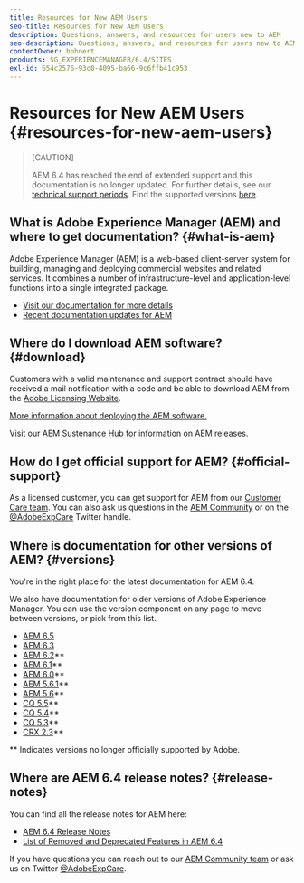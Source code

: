 ```yaml
---
title: Resources for New AEM Users
seo-title: Resources for New AEM Users
description: Questions, answers, and resources for users new to AEM
seo-description: Questions, answers, and resources for users new to AEM
contentOwner: bohnert
products: SG_EXPERIENCEMANAGER/6.4/SITES
exl-id: 654c2576-93c0-4095-ba66-9c6ffb41c953
---
```

# Resources for New AEM Users {#resources-for-new-aem-users}

>[CAUTION]
>
>AEM 6.4 has reached the end of extended support and this documentation is no longer updated. For further details, see our [technical support periods](https://helpx.adobe.com/support/programs/eol-matrix.html). Find the supported versions [here](https://experienceleague.adobe.com/docs/).

## What is Adobe Experience Manager (AEM) and where to get documentation? {#what-is-aem}

Adobe Experience Manager (AEM) is a web-based client-server system for building, managing and deploying commercial websites and related services. It combines a number of infrastructure-level and application-level functions into a single integrated package.

* [Visit our documentation for more details](/help/sites-deploying/home.md)
* [Recent documentation updates for AEM](https://helpx.adobe.com/experience-manager/documentation-updates.html)

## Where do I download AEM software? {#download}

Customers with a valid maintenance and support contract should have received a mail notification with a code and be able to download AEM from the [Adobe Licensing Website](http://licensing.adobe.com/).

[More information about deploying the AEM software.](/help/sites-deploying/home.md)

Visit our [AEM Sustenance Hub](https://helpx.adobe.com/experience-manager/aem-releases-updates.html) for information on AEM releases.

## How do I get official support for AEM? {#official-support}

As a licensed customer, you can get support for AEM from our [Customer Care team](https://helpx.adobe.com/marketing-cloud/contact-support.html). You can also ask us questions in the [AEM Community](https://forums.adobe.com/community/experience-cloud/marketing-cloud/experience-manager) or on the [@AdobeExpCare](https://twitter.com/adobeexpcare) Twitter handle.

## Where is documentation for other versions of AEM? {#versions}

You're in the right place for the latest documentation for AEM 6.4.

We also have documentation for older versions of Adobe Experience Manager. You can use the version component on any page to move between versions, or pick from this list.

* [AEM 6.5](https://helpx.adobe.com/support/experience-manager/6-5.html)
* [AEM 6.3](https://helpx.adobe.com/support/experience-manager/6-3.html)
* [AEM 6.2](https://helpx.adobe.com/support/experience-manager/6-2.html)**
* [AEM 6.1](https://docs.adobe.com/docs/en/aem/6-1.html)**
* [AEM 6.0](https://docs.adobe.com/docs/en/aem/6-0.html)**
* [AEM 5.6.1](https://helpx.adobe.com/experience-manager/aem-previous-versions.html)**
* [AEM 5.6](https://helpx.adobe.com/experience-manager/aem-previous-versions.html)**
* [CQ 5.5](https://helpx.adobe.com/experience-manager/aem-previous-versions.html)**
* [CQ 5.4](https://helpx.adobe.com/experience-manager/aem-previous-versions.html)**
* [CQ 5.3](https://helpx.adobe.com/experience-manager/aem-previous-versions.html)**
* [CRX 2.3](https://helpx.adobe.com/experience-manager/aem-previous-versions.html)**

** Indicates versions no longer officially supported by Adobe.

## Where are AEM 6.4 release notes? {#release-notes}

You can find all the release notes for AEM here:

* [AEM 6.4 Release Notes](/help/release-notes/home.md)
* [List of Removed and Deprecated Features in AEM 6.4](/help/release-notes/deprecated-removed-features.md)

If you have questions you can reach out to our [AEM Community team](http://help-forums.adobe.com/content/adobeforums/en/experience-manager-forum/adobe-experience-manager.html) or ask us on Twitter [@AdobeExpCare](https://twitter.com/adobeexpcare).
